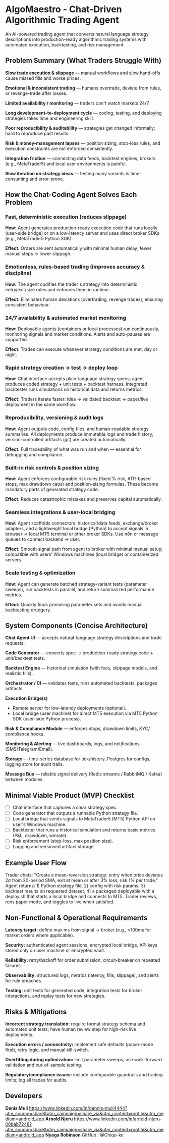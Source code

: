 # AlgoMaestro - Chat-Driven Algorithmic Trading Agent

An AI-powered trading agent that converts natural language strategy descriptions into production-ready algorithmic trading systems with automated execution, backtesting, and risk management.

## Problem Summary (What Traders Struggle With)

**Slow trade execution & slippage** — manual workflows and slow hand-offs cause missed fills and worse prices.

**Emotional & inconsistent trading** — humans overtrade, deviate from rules, or revenge-trade after losses.

**Limited availability / monitoring** — traders can't watch markets 24/7.

**Long development-to-deployment cycle** — coding, testing, and deploying strategies takes time and engineering skill.

**Poor reproducibility & auditability** — strategies get changed informally; hard to reproduce past results.

**Risk & money-management lapses** — position sizing, stop-loss rules, and execution constraints are not enforced consistently.

**Integration friction** — connecting data feeds, backtest engines, brokers (e.g., MetaTrader5) and local user environments is painful.

**Slow iteration on strategy ideas** — testing many variants is time-consuming and error-prone.

## How the Chat-Coding Agent Solves Each Problem

### Fast, deterministic execution (reduces slippage)
**How:** Agent generates production-ready execution code that runs locally (user-side bridge) or on a low-latency server and uses direct broker SDKs (e.g., MetaTrader5 Python SDK).

**Effect:** Orders are sent automatically with minimal human delay; fewer manual steps → lower slippage.

### Emotionless, rules-based trading (improves accuracy & discipline)
**How:** The agent codifies the trader's strategy into deterministic entry/exit/size rules and enforces them in runtime.

**Effect:** Eliminates human deviations (overtrading, revenge trades), ensuring consistent behaviour.

### 24/7 availability & automated market monitoring
**How:** Deployable agents (containers or local processes) run continuously, monitoring signals and market conditions. Alerts and auto-pauses are supported.

**Effect:** Trades can execute whenever strategy conditions are met, day or night.

### Rapid strategy creation → test → deploy loop
**How:** Chat interface accepts plain-language strategy specs; agent produces coded strategy + unit tests + backtest harness. Integrated backtester runs simulations on historical data and returns metrics.

**Effect:** Traders iterate faster: idea → validated backtest → paper/live deployment in the same workflow.

### Reproducibility, versioning & audit logs
**How:** Agent outputs code, config files, and human-readable strategy summaries. All deployments produce immutable logs and trade history; version-controlled artifacts (git) are created automatically.

**Effect:** Full traceability of what was run and when — essential for debugging and compliance.

### Built-in risk controls & position sizing
**How:** Agent enforces configurable risk rules (fixed % risk, ATR-based stops, max drawdown caps) and position-sizing formulas. These become mandatory parts of generated strategy code.

**Effect:** Reduces catastrophic mistakes and preserves capital automatically.

### Seamless integrations & user-local bridging
**How:** Agent scaffolds connectors: historical/data feeds, exchange/broker adapters, and a lightweight local bridge (Python) to accept signals in browser → local MT5 terminal or other broker SDKs. Use n8n or message queues to connect backend → user.

**Effect:** Smooth signal path from agent to broker with minimal manual setup; compatible with users' Windows machines (local bridge) or containerized servers.

### Scale testing & optimization
**How:** Agent can generate batched strategy-variant tests (parameter sweeps), run backtests in parallel, and return summarized performance metrics.

**Effect:** Quickly finds promising parameter sets and avoids manual backtesting drudgery.

## System Components (Concise Architecture)

**Chat Agent UI** — accepts natural-language strategy descriptions and trade requests.

**Code Generator** — converts spec → production-ready strategy code + unit/backtest tests.

**Backtest Engine** — historical simulation (with fees, slippage models, and realistic fills).

**Orchestrator / CI** — validates tests, runs automated backtests, packages artifacts.

**Execution Bridge(s)**
- Remote server for low-latency deployments (optional).
- Local bridge (user machine) for direct MT5 execution via MT5 Python SDK (user-side Python process).

**Risk & Compliance Module** — enforces stops, drawdown limits, KYC/ compliance hooks.

**Monitoring & Alerting** — live dashboards, logs, and notifications (SMS/Telegram/Email).

**Storage** — time-series database for tick/history, Postgres for configs, logging store for audit trails.

**Message Bus** — reliable signal delivery (Redis streams / RabbitMQ / Kafka) between modules.

## Minimal Viable Product (MVP) Checklist

- [ ] Chat interface that captures a clear strategy spec.
- [ ] Code generator that outputs a runnable Python strategy file.
- [ ] Local bridge that sends signals to MetaTrader5 (MT5) Python API on user's Windows machine.
- [ ] Backtester that runs a historical simulation and returns basic metrics (P&L, drawdown, winrate).
- [ ] Risk enforcement (stop-loss, max position size).
- [ ] Logging and versioned artifact storage.

## Example User Flow

Trader chats: "Create a mean-reversion strategy: entry when price deviates 2σ from 20-period SMA, exit at mean or after 3% loss; risk 1% per trade." Agent returns: 1) Python strategy file, 2) config with risk params, 3) backtest results on requested dataset, 4) a packaged deployable with a deploy.sh that starts a local bridge and connects to MT5. Trader reviews, runs paper mode, and toggles to live when satisfied.

## Non-Functional & Operational Requirements

**Latency target:** define max ms from signal → broker (e.g., <100ms for market orders where applicable).

**Security:** authenticated agent sessions, encrypted local bridge, API keys stored only on user machine or encrypted vault.

**Reliability:** retry/backoff for order submission, circuit-breaker on repeated failures.

**Observability:** structured logs, metrics (latency, fills, slippage), and alerts for rule breaches.

**Testing:** unit tests for generated code, integration tests for broker interactions, and replay tests for new strategies.

## Risks & Mitigations

**Incorrect strategy translation:** require formal strategy schema and automated unit tests; have human review step for high-risk live deployments.

**Execution errors / connectivity:** implement safe defaults (paper-mode first), retry logic, and manual kill-switch.

**Overfitting during optimization:** limit parameter sweeps, use walk-forward validation and out-of-sample testing.

**Regulatory/compliance issues:** include configurable guardrails and trading limits; log all trades for audits.



## Developers 
**Denis Muli** https://www.linkedin.com/in/dennis-muli4444?utm_source=share&utm_campaign=share_via&utm_content=profile&utm_medium=android_app
**Arnold Njeru** https://www.linkedin.com/in/arnold-njeru-06bab7248?utm_source=share&utm_campaign=share_via&utm_content=profile&utm_medium=android_app
**Nyaga Robinson** GitHub : @Chiqo-ke 
